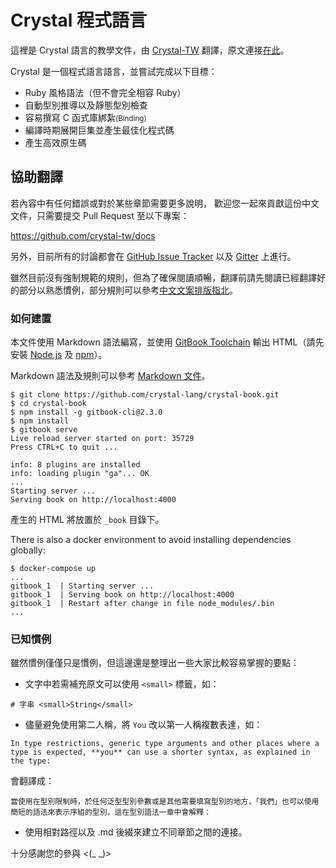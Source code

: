 # Crystal 程式語言

這裡是 Crystal 語言的教學文件，由 [Crystal-TW](http://crystal-tw.github.io) 翻譯，原文連接[在此](http://crystal-lang.org/docs)。

Crystal 是一個程式語言語言，並嘗試完成以下目標：

* Ruby 風格語法（但不會完全相容 Ruby）
* 自動型別推導以及靜態型別檢查
* 容易撰寫 C 函式庫綁紮<small>(Binding)</small>
* 編譯時期展開巨集並產生最佳化程式碼
* 產生高效原生碼

## 協助翻譯

若內容中有任何錯誤或對於某些章節需要更多說明，
歡迎您一起來貢獻這份中文文件，只需要提交 Pull Request 至以下專案：

https://github.com/crystal-tw/docs

另外，目前所有的討論都會在 [GitHub Issue Tracker](https://github.com/crystal-tw/docs/issues) 以及 [Gitter](https://gitter.im/crystal-tw/crystal-tw.github.io) 上進行。

雖然目前沒有強制規範的規則，但為了確保閱讀順暢，翻譯前請先閱讀已經翻譯好的部分以熟悉慣例，部分規則可以參考[中文文案排版指北](https://github.com/sparanoid/chinese-copywriting-guidelines)。

### 如何建置

本文件使用 Markdown 語法編寫，並使用 [GitBook Toolchain](http://toolchain.gitbook.com) 輸出 HTML（請先安裝 [Node.js](https://nodejs.org) 及 [npm](https://www.npmjs.com)）。

Markdown 語法及規則可以參考 [Markdown 文件](http://markdown.tw)。

```
$ git clone https://github.com/crystal-lang/crystal-book.git
$ cd crystal-book
$ npm install -g gitbook-cli@2.3.0
$ npm install
$ gitbook serve
Live reload server started on port: 35729
Press CTRL+C to quit ...

info: 8 plugins are installed
info: loading plugin "ga"... OK
...
Starting server ...
Serving book on http://localhost:4000

```

產生的 HTML 將放置於 `_book` 目錄下。

There is also a docker environment to avoid installing dependencies globally:

```
$ docker-compose up
...
gitbook_1  | Starting server ...
gitbook_1  | Serving book on http://localhost:4000
gitbook_1  | Restart after change in file node_modules/.bin
...
```

### 已知慣例

雖然慣例僅僅只是慣例，但這邊還是整理出一些大家比較容易掌握的要點：

* 文字中若需補充原文可以使用 `<small>` 標籤，如：

```
# 字串 <small>String</small>
```

* 儘量避免使用第二人稱，將 `You` 改以第一人稱複數表達，如：

```
In type restrictions, generic type arguments and other places where a type is expected, **you** can use a shorter syntax, as explained in the type:
```

會翻譯成：

```
當使用在型別限制時，於任何泛型型別參數或是其他需要填寫型別的地方，「我們」也可以使用簡短的語法來表示序組的型別，這在型別語法一章中會解釋：
```

* 使用相對路徑以及 .md 後綴來建立不同章節之間的連接。


十分感謝您的參與 <(\_ \_)>

